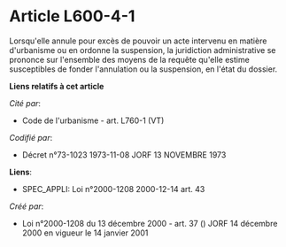 # Article L600-4-1

Lorsqu'elle annule pour excès de pouvoir un acte intervenu en matière d'urbanisme ou en ordonne la suspension, la juridiction
administrative se prononce sur l'ensemble des moyens de la requête qu'elle estime susceptibles de fonder l'annulation ou la
suspension, en l'état du dossier.

**Liens relatifs à cet article**

_Cité par_:

  - Code de l'urbanisme - art. L760-1 (VT)

_Codifié par_:

  - Décret n°73-1023 1973-11-08 JORF 13 NOVEMBRE 1973

**Liens**:

  - SPEC_APPLI: Loi n°2000-1208 2000-12-14 art. 43

_Créé par_:

  - Loi n°2000-1208 du 13 décembre 2000 - art. 37 () JORF 14 décembre 2000 en vigueur le 14 janvier 2001
